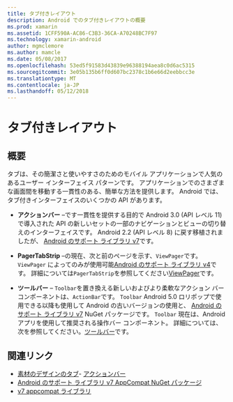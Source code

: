 ```yaml
---
title: タブ付きレイアウト
description: Android でのタブ付きレイアウトの概要
ms.prod: xamarin
ms.assetid: 1CFF590A-AC86-C3B3-36CA-A70248BC7F97
ms.technology: xamarin-android
author: mgmclemore
ms.author: mamcle
ms.date: 05/08/2017
ms.openlocfilehash: 53ed5f91583d43839e96388194aea8c0d6ac5315
ms.sourcegitcommit: 3e05b135b6ff0d607bc2378c1b6e66d2eebbcc3e
ms.translationtype: MT
ms.contentlocale: ja-JP
ms.lasthandoff: 05/12/2018
---
```

# <a name="tabbed-layouts"></a>タブ付きレイアウト


## <a name="overview"></a>概要

タブは、その簡潔さと使いやすさのためのモバイル アプリケーションで人気のあるユーザー インターフェイス パターンです。 アプリケーションでのさまざまな画面間を移動する一貫性のある、簡単な方法を提供します。 Android では、タブ付きインターフェイスのいくつかの API があります。 

-   **アクションバー** &ndash;です一貫性を提供する目的で Android 3.0 (API レベル 11) で導入された API の新しいセットの一部のナビゲーションとビューの切り替えのインターフェイスです。 Android 2.2 (API レベル 8) に戻す移植されましたが、 [Android のサポート ライブラリ v7](https://www.nuget.org/packages/Xamarin.Android.Support.v7.AppCompat/)です。 

-   **PagerTabStrip** &ndash;の現在、次と前のページを示す、`ViewPager`です。 `ViewPager` によってのみが使用可能[Android のサポート ライブラリ v4](https://www.nuget.org/packages/Xamarin.Android.Support.v4/)です。
     詳細については`PagerTabStrip`を参照してください[ViewPager](~/android/user-interface/controls/view-pager/index.md)です。

-   **ツールバー** &ndash; `Toolbar`を置き換える新しいおよびより柔軟なアクション バー コンポーネントは、`ActionBar`です。 `Toolbar` Android 5.0 ロリポップで使用できる以降も使用して Android の古いバージョンの使用と、 [Android のサポート ライブラリ v7](https://www.nuget.org/packages/Xamarin.Android.Support.v7.AppCompat/) NuGet パッケージです。 
    `Toolbar` 現在は、Android アプリを使用して推奨される操作バー コンポーネント。
    詳細については、次を参照してください。[ツールバー](~/android/user-interface/controls/tool-bar/index.md)です。 



## <a name="related-links"></a>関連リンク

- [素材のデザインのタブ](https://material.io/guidelines/components/tabs.html)- [アクションバー](http://developer.android.com/guide/topics/ui/actionbar.html)
- [Android のサポート ライブラリ v7 AppCompat NuGet パッケージ](https://www.nuget.org/packages/Xamarin.Android.Support.v7.AppCompat/)
- [v7 appcompat ライブラリ](http://developer.android.com/tools/support-library/features.html#v7-appcompat)
